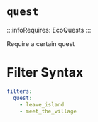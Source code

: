 # `quest`
:::infoRequires:
EcoQuests
:::

Require a certain quest
# Filter Syntax
```yaml
filters:
  quest:
    - leave_island
    - meet_the_village
```
